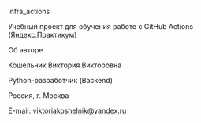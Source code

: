 infra_actions

Учебный проект для обучения работе с GitHub Actions (Яндекс.Практикум)


Об авторе


Кошельник Виктория Викторовна

Python-разработчик (Backend)

Россия, г. Москва

E-mail: viktoriakoshelnik@yandex.ru
